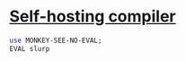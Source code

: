 [1]: https://rosettacode.org/wiki/Self-hosting_compiler

# [Self-hosting compiler][1]



```perl
use MONKEY-SEE-NO-EVAL;
EVAL slurp
```
